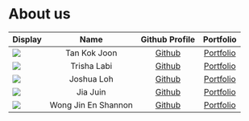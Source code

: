 # About us

Display | Name | Github Profile | Portfolio 
--------|:----:|:--------------:|:---------:
![](https://via.placeholder.com/100.png?text=Photo) | Tan Kok Joon | [Github](https://github.com/kokjoon97) | [Portfolio](docs/team/kokjoon97.md)
![](https://via.placeholder.com/100.png?text=Photo) | Trisha Labi | [Github](https://github.com/trishaangelica) | [Portfolio](docs/team/trishaangelica.md)
![](https://via.placeholder.com/100.png?text=Photo) | Joshua Loh | [Github](https://github.com/JLoh579) | [Portfolio](docs/team/johndoe.md)
![](https://via.placeholder.com/100.png?text=Photo) | Jia Juin | [Github](https://github.com/jiajuinphoon) | [Portfolio](docs/team/jiajuinphoon.md)
![](https://via.placeholder.com/100.png?text=Photo) | Wong Jin En Shannon | [Github](https://github.com/Shannonwje) | [Portfolio](docs/team/johndoe.md)

